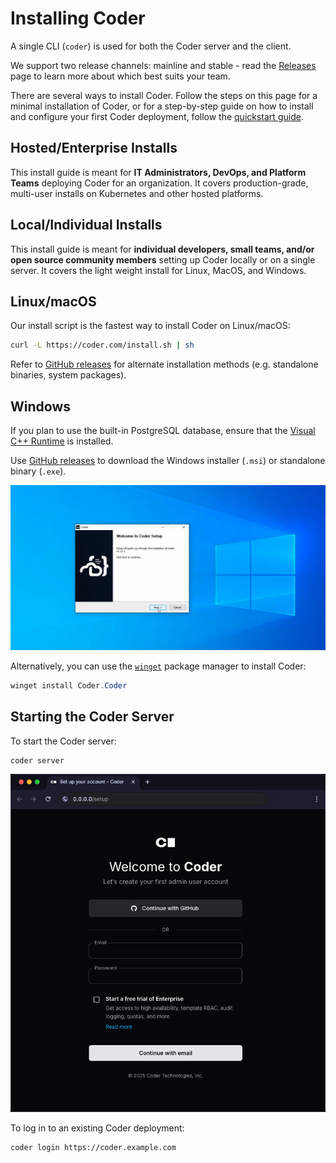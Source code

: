 # Installing Coder

A single CLI (`coder`) is used for both the Coder server and the client.

We support two release channels: mainline and stable - read the
[Releases](./releases/index.md) page to learn more about which best suits your team.

There are several ways to install Coder. Follow the steps on this page for a
minimal installation of Coder, or for a step-by-step guide on how to install and
configure your first Coder deployment, follow the
[quickstart guide](../tutorials/quickstart.md).

## Hosted/Enterprise Installs

This install guide is meant for **IT Administrators, DevOps, and Platform Teams** deploying Coder for an organization. It covers production-grade, multi-user installs on Kubernetes and other hosted platforms.

<div>

<children></children>

</div>

## Local/Individual Installs 

This install guide is meant for **individual developers, small teams, and/or open source community members** setting up Coder locally or on a single server. It covers the light weight install for Linux, MacOS, and Windows.

<div class="tabs">

## Linux/macOS

Our install script is the fastest way to install Coder on Linux/macOS:

```sh
curl -L https://coder.com/install.sh | sh
```

Refer to [GitHub releases](https://github.com/coder/coder/releases) for
alternate installation methods (e.g. standalone binaries, system packages).

## Windows

If you plan to use the built-in PostgreSQL database, ensure that the
[Visual C++ Runtime](https://learn.microsoft.com/en-US/cpp/windows/latest-supported-vc-redist#latest-microsoft-visual-c-redistributable-version)
is installed.

Use [GitHub releases](https://github.com/coder/coder/releases) to download the
Windows installer (`.msi`) or standalone binary (`.exe`).

![Windows setup wizard](../images/install/windows-installer.png)

Alternatively, you can use the
[`winget`](https://learn.microsoft.com/en-us/windows/package-manager/winget/#use-winget)
package manager to install Coder:

```powershell
winget install Coder.Coder
```

## Starting the Coder Server

To start the Coder server:

```sh
coder server
```

![Coder install](../images/screenshots/welcome-create-admin-user.png)

To log in to an existing Coder deployment:

```sh
coder login https://coder.example.com
```
